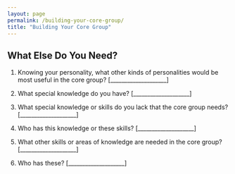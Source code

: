 ```yaml
---
layout: page
permalink: /building-your-core-group/
title: "Building Your Core Group"
---
```


## What Else Do You Need?

1.  Knowing your personality, what other kinds of personalities would be most useful in the core group?
    [____________________]

2.  What special knowledge do you have?
    [____________________]

3.  What special knowledge or skills do you lack that the core group needs?
    [____________________]

4.  Who has this knowledge or these skills?
    [____________________]

5.  What other skills or areas of knowledge are needed in the core group?
    [____________________]

6.  Who has these?
    [____________________]
